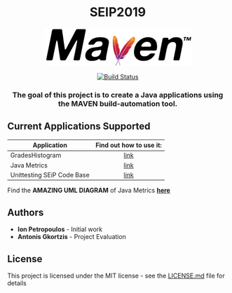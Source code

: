 <div align="center">

# SEIP2019

<img src="media/maven.png">

[![Build Status](https://travis-ci.com/ionpetro/SEIP2019.svg?token=xjg2myQJap6s3fR3Dmv6&branch=master)](https://travis-ci.com/ionpetro/SEIP2019)

### The goal of this project is to create a Java applications using the MAVEN build-automation tool.

</div>

## Current Applications Supported

| Application     | Find out how to use it: | 
| --------------- |:-----------------:      | 
| GradesHistogram | [link](seip2019/gradeshistogram/README.md)|
| Java Metrics    | [link](seip2019/JavaCodeAnalysis/README.md)         |
| Unittesting SEiP Code Base| [link](seip2019/unittesting/README.md)|

Find the **AMAZING UML DIAGRAM** of Java Metrics [**here**](media/uml.png) 

## Authors

* <b>Ion Petropoulos</b> - Initial work
* <b>Antonis Gkortzis</b> - Project Evaluation

## License 

This project is licensed under the MIT license - see the [LICENSE.md](LICENSE.md) file for details
